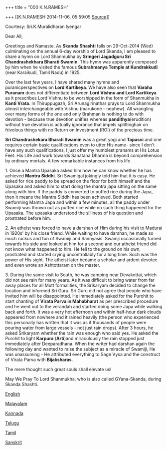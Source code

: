 +++
title = "000 K.N.RAMESH"

+++
[[K.N.RAMESH	2014-11-06, 05:59:05 [Source](https://groups.google.com/g/samskrita/c/kV27ggCFvks)]]



Courtesy: Sri.K.Muralidharan Iyengar  
  

Dear All,

  

Greetings and Namaste. As **Skanda Shashti** falls on 29-Oct-2014 (Wed) culminating on the annual 6-day worship of Lord Skanda, I am pleased to share a hymn on Lord Shanmukha by **Sringeri Jagadguru Sri Chandrashekhara Bharati Swamin**. This hymn was apparently composed by him when he visited the famous **Subrahmanya Temple at Kundrakkudi** (near Karaikudi, Tamil Nadu) in 1925.

  

Over the last few years, I have shared many hymns and puranicperspectives on **Lord Kartikeya**. We have also seen that **Varaha Puranam** does not differentiate between **Lord Vishnu and Lord Kartikeya** as it prescribes Lord Vishnu to be worshipped in the form of Shanmukha in **Kanti Vrata**. In Thiruppugazh, Sri Arunagirinathar prays to Lord Shanmukha almost interchangeable with Vishnu (marukone - nephew). All wrangling over many forms of the one and only Brahman is nothing to do with devotion - because true devotion unifies whereas **pandithya**(erudition) without true devotion is actually ignorance that impels splittinghair on frivolous things with no Return on Investment (ROI) of the precious time.

  

**Sri Chandrashekara Bharati Swamin** was a great yogi and **Tapasvi** and one requires certain basic qualifications even to utter His name- since I don't have any such qualifications, I just offer my humblest pranams at His Lotus Feet. His Life and work towards Sanatana Dharma is beyond comprehension by ordinary mortals. A few remarkable instances from his life.

  

1\. Once a Mantra Upasaka asked him how he can know whether he has achieved **Mantra Siddhi**. Sri Swamigal jokingly told him that it is easy. He asked for rice paddy to be spread on the floor for both himself and the Upasaka and asked him to start doing the mantra japa sitting on the same along with him. If the paddy is converted to puffed rice during the Japa, then it means the Mantra Siddhi has been achieved. Both started performing Mantra Japa and within a few minutes, all the paddy under Swamiji was thrown out as puffed rice while no such thing happened for the Upasaka. The upasaka understood the silliness of his question and prostrated before him.

  

2\. An atheist was forced to have a darshan of Him during his visit to Madurai in 1920s' by his close friend. While waiting to have darshan, he made so much ruckus and fun of Swamiji and Sannyasis. Swamji occasionally turned towards his side and looked at him for a second and our atheist friend did not know what happened to him. He fell to the ground on his own, prostrated and started crying uncontrollably for a long time. Such was the power of His sight. The atheist later became a scholar and ardent devotee and even wrote an Ashtottaram on the master.

  

3\. During the same visit to South, he was camping near Devakottai, which did not see rain for many years. As it was difficult to bring water from far away places for all Mutt formalities, the Srikaryam decided to change the location and informed Sri Guru. Sri Guru did not agree that people who have invited him will be disappointed. He immediately asked for the Purohit to start chanting of **Virata Parva in Mahabharat** as per prescribed procedure and he went out to the verandah and started doing some Japa while walking back and forth. It was a very hot afternoon and within half-hour dark clouds appeared from nowhere and it rained heavily (the person who experienced this personally has written that it was as if thousands of people were pouring water from large vessels - not just rain drops). After 3 hours, he asked Srikaryam whether the rain was enough who said yes. He asked the Purohit to light **Karpura** (**Arti**)and miraculously the rain stopped just immediately after Deeparadhana. When the writer had darshan again the following day and wanted to raise the subject as a miracle of Swamiji, He was unassuming - He attributed everything to Sage Vysa and the construct of Virata Parva with **Bijaksharas**.

  

The mere thought such great souls shall elevate us!

  

May We Pray To Lord Shanmukha, who is also called GYana-Skanda, during Skanda Shashti.

  

[English](https://drive.google.com/file/d/0ByHsyol17T5XRGlCbVdZZVR4WGhKb0pPd2p2eF9KdUkyaUZJ/view?usp=sharing)  

[Malayalam](https://drive.google.com/file/d/0ByHsyol17T5XUkhPam5RTVlmX3JTbzBrTmthekp0Y0xxdjlF/view?usp=sharing)  

[Kannada](https://drive.google.com/file/d/0ByHsyol17T5XQzZhNEJQLW5oams0aGhMZnlHbGdWeVFQdElF/view?usp=sharing)  

[Telugu](https://drive.google.com/file/d/0ByHsyol17T5XYkI1ZmZIaUNPX2FsOGZ2cS1iZjdYYUVMVjBV/view?usp=sharing)  

[Tamil](https://drive.google.com/file/d/0ByHsyol17T5XUVNJNmdDamd3MUJPU29CWXQtaWlqbVpMRl9r/view?usp=sharing)  

[Sanskrit](https://drive.google.com/file/d/0ByHsyol17T5XTHBoT2RwZFB5OHZsQUIzb0ltYWZLa1JDRW5F/view?usp=sharing)

  

